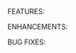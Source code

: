 <!--- Information about referencing Github Issues: https://help.github.com/articles/basic-writing-and-formatting-syntax/#referencing-issues-and-pull-requests --->

FEATURES:


ENHANCEMENTS:


BUG FIXES:

